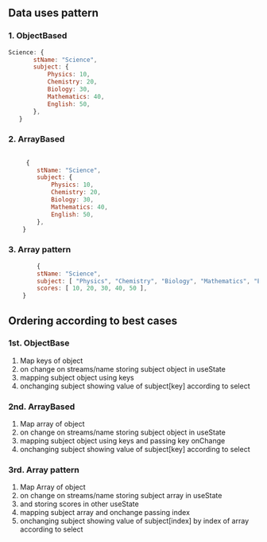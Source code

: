 ## Data uses pattern

### 1. ObjectBased
 ```js
 Science: {
        stName: "Science",
        subject: {
            Physics: 10,
            Chemistry: 20,
            Biology: 30,
            Mathematics: 40,
            English: 50,
        },
    }
```

### 2. ArrayBased
```js

     {
        stName: "Science",
        subject: {
            Physics: 10,
            Chemistry: 20,
            Biology: 30,
            Mathematics: 40,
            English: 50,
        },
    }
```

### 3. Array pattern
```js
        {
        stName: "Science",
        subject: [ "Physics", "Chemistry", "Biology", "Mathematics", "English" ],
        scores: [ 10, 20, 30, 40, 50 ],
    }
```


## Ordering according to best cases

### 1st. ObjectBase
1. Map keys of object
2. on change on streams/name storing subject object in useState
3. mapping subject object using keys
4. onchanging subject showing value of subject[key] according to select


### 2nd. ArrayBased
1. Map array of object
2. on change on streams/name storing subject object in useState
3. mapping subject object using keys and passing key onChange
4. onchanging subject showing value of subject[key] according to select



### 3rd. Array pattern
1. Map Array of object
2. on change on streams/name storing subject array in useState
3. and storing scores in other useState
3. mapping subject array and onchange passing index
4. onchanging subject showing value of subject[index]  by index of array according to select
